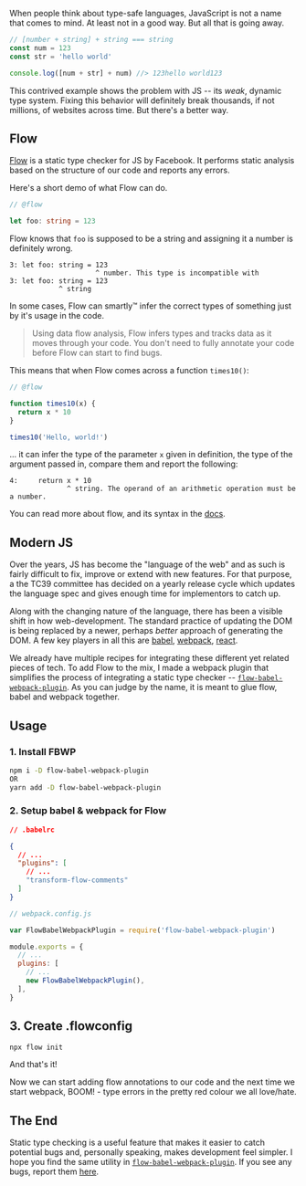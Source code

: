 When people think about type-safe languages, JavaScript is not a name that comes to mind. At least not in a good way. But all that is going away.

```js
// [number + string] + string === string
const num = 123
const str = 'hello world'

console.log([num + str] + num) //> 123hello world123
```

This contrived example shows the problem with JS -- its _weak_, dynamic type system. Fixing this behavior will definitely break thousands, if not millions, of websites across time. But there's a better way.

## Flow

[Flow] is a static type checker for JS by Facebook. It performs static analysis based on the structure of our code and reports any errors.

Here's a short demo of what Flow can do.

```ts
// @flow

let foo: string = 123
```

Flow knows that `foo` is supposed to be a string and assigning it a number is definitely wrong.

```
3: let foo: string = 123
                     ^ number. This type is incompatible with
3: let foo: string = 123
            ^ string
```

In some cases, Flow can smartly™ infer the correct types of something just by it's usage in the code.

> Using data flow analysis, Flow infers types and tracks data as it moves through your code. You don't need to fully annotate your code before Flow can start to find bugs.

This means that when Flow comes across a function `times10()`:

```js
// @flow

function times10(x) {
  return x * 10
}

times10('Hello, world!')
```

... it can infer the type of the parameter `x` given in definition, the type of the argument passed in, compare them and report the following:

```
4:     return x * 10
              ^ string. The operand of an arithmetic operation must be a number.
```

You can read more about flow, and its syntax in the [docs].

## Modern JS

Over the years, JS has become the "language of the web" and as such is fairly difficult to fix, improve or extend with new features. For that purpose, a the TC39 committee has decided on a yearly release cycle which updates the language spec and gives enough time for implementors to catch up.

Along with the changing nature of the language, there has been a visible shift in how web-development. The standard practice of updating the DOM is being replaced by a newer, perhaps _better_ approach of generating the DOM. A few key players in all this are [babel], [webpack], [react].

We already have multiple recipes for integrating these different yet related pieces of tech. To add Flow to the mix, I made a webpack plugin that simplifies the process of integrating a static type checker -- [`flow-babel-webpack-plugin`][fbwp]. As you can judge by the name, it is meant to glue flow, babel and webpack together.

## Usage

### 1. Install FBWP

```sh
npm i -D flow-babel-webpack-plugin
OR
yarn add -D flow-babel-webpack-plugin
```

### 2. Setup babel & webpack for Flow

```json
// .babelrc

{
  // ...
  "plugins": [
    // ...
    "transform-flow-comments"
  ]
}
```

```js
// webpack.config.js

var FlowBabelWebpackPlugin = require('flow-babel-webpack-plugin')

module.exports = {
  // ...
  plugins: [
    // ...
    new FlowBabelWebpackPlugin(),
  ],
}
```

## 3. Create .flowconfig

```sh
npx flow init
```

And that's it!

Now we can start adding flow annotations to our code and the next time we start webpack, BOOM! - type errors in the pretty red colour we all love/hate.

<Insert type="image" src="demo.png" alt="FBWP in action" />

## The End

Static type checking is a useful feature that makes it easier to catch potential bugs and, personally speaking, makes development feel simpler. I hope you find the same utility in [`flow-babel-webpack-plugin`][fbwp]. If you see any bugs, report them [here][issues].

[flow]: https://flow.org
[docs]: https://flow.org/docs
[webpack]: https://webpack.js.org
[babel]: https://babeljs.io
[react]: http://facebook.github.io/react
[fbwp]: https://github.com/zhirzh/flow-babel-webpack-plugin
[issues]: https://github.com/zhirzh/flow-babel-webpack-plugin/issues

